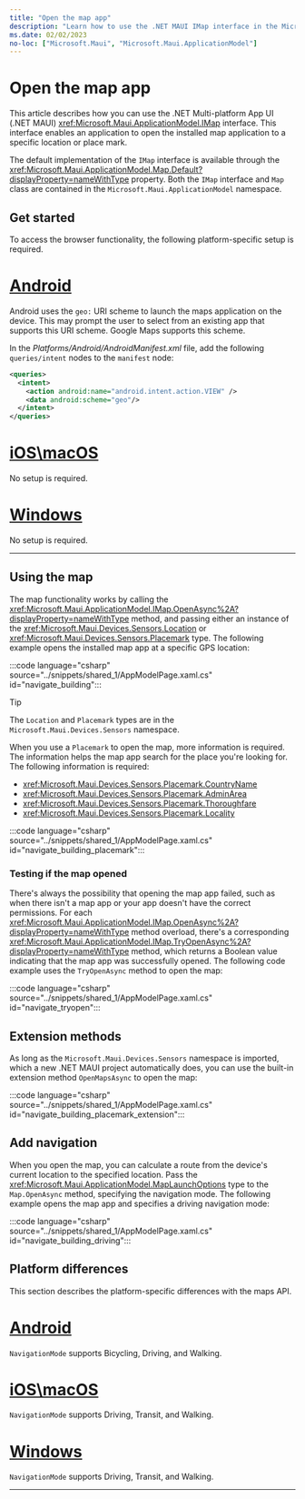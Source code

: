 ```yaml
---
title: "Open the map app"
description: "Learn how to use the .NET MAUI IMap interface in the Microsoft.Maui.ApplicationModel namespace. This interface enables an application to open the installed map application to a specific location or place mark."
ms.date: 02/02/2023
no-loc: ["Microsoft.Maui", "Microsoft.Maui.ApplicationModel"]
---
```


# Open the map app

This article describes how you can use the .NET Multi-platform App UI (.NET MAUI) <xref:Microsoft.Maui.ApplicationModel.IMap> interface. This interface enables an application to open the installed map application to a specific location or place mark.

The default implementation of the `IMap` interface is available through the <xref:Microsoft.Maui.ApplicationModel.Map.Default?displayProperty=nameWithType> property. Both the `IMap` interface and `Map` class are contained in the `Microsoft.Maui.ApplicationModel` namespace.

## Get started

To access the browser functionality, the following platform-specific setup is required.

<!-- markdownlint-disable MD025 -->
# [Android](#tab/android)

Android uses the `geo:` URI scheme to launch the maps application on the device. This may prompt the user to select from an existing app that supports this URI scheme. Google Maps supports this scheme.

In the _Platforms/Android/AndroidManifest.xml_ file, add the following `queries/intent` nodes to the `manifest` node:

```xml
<queries>
  <intent>
    <action android:name="android.intent.action.VIEW" />
    <data android:scheme="geo"/>
  </intent>
</queries>
```

# [iOS\macOS](#tab/ios)

No setup is required.

# [Windows](#tab/windows)

No setup is required.

-----
<!-- markdownlint-enable MD025 -->

## Using the map

The map functionality works by calling the <xref:Microsoft.Maui.ApplicationModel.IMap.OpenAsync%2A?displayProperty=nameWithType> method, and passing either an instance of the <xref:Microsoft.Maui.Devices.Sensors.Location> or <xref:Microsoft.Maui.Devices.Sensors.Placemark> type. The following example opens the installed map app at a specific GPS location:

:::code language="csharp" source="../snippets/shared_1/AppModelPage.xaml.cs" id="navigate_building":::

> [!TIP]
> The `Location` and `Placemark` types are in the `Microsoft.Maui.Devices.Sensors` namespace.

When you use a `Placemark` to open the map, more information is required. The information helps the map app search for the place you're looking for. The following information is required:

- <xref:Microsoft.Maui.Devices.Sensors.Placemark.CountryName>
- <xref:Microsoft.Maui.Devices.Sensors.Placemark.AdminArea>
- <xref:Microsoft.Maui.Devices.Sensors.Placemark.Thoroughfare>
- <xref:Microsoft.Maui.Devices.Sensors.Placemark.Locality>

:::code language="csharp" source="../snippets/shared_1/AppModelPage.xaml.cs" id="navigate_building_placemark":::

### Testing if the map opened

There's always the possibility that opening the map app failed, such as when there isn't a map app or your app doesn't have the correct permissions. For each <xref:Microsoft.Maui.ApplicationModel.IMap.OpenAsync%2A?displayProperty=nameWithType> method overload, there's a corresponding <xref:Microsoft.Maui.ApplicationModel.IMap.TryOpenAsync%2A?displayProperty=nameWithType> method, which returns a Boolean value indicating that the map app was successfully opened. The following code example uses the `TryOpenAsync` method to open the map:

:::code language="csharp" source="../snippets/shared_1/AppModelPage.xaml.cs" id="navigate_tryopen":::

## Extension methods

As long as the `Microsoft.Maui.Devices.Sensors` namespace is imported, which a new .NET MAUI project automatically does, you can use the built-in extension method `OpenMapsAsync` to open the map:

:::code language="csharp" source="../snippets/shared_1/AppModelPage.xaml.cs" id="navigate_building_placemark_extension":::

## Add navigation

When you open the map, you can calculate a route from the device's current location to the specified location. Pass the <xref:Microsoft.Maui.ApplicationModel.MapLaunchOptions> type to the `Map.OpenAsync` method, specifying the navigation mode. The following example opens the map app and specifies a driving navigation mode:

:::code language="csharp" source="../snippets/shared_1/AppModelPage.xaml.cs" id="navigate_building_driving":::

## Platform differences

This section describes the platform-specific differences with the maps API.

<!-- markdownlint-disable MD025 -->
# [Android](#tab/android)

`NavigationMode` supports Bicycling, Driving, and Walking.

# [iOS\macOS](#tab/ios)

`NavigationMode` supports Driving, Transit, and Walking.

# [Windows](#tab/windows)

`NavigationMode` supports Driving, Transit, and Walking.

-----
<!-- markdownlint-enable MD025 -->
